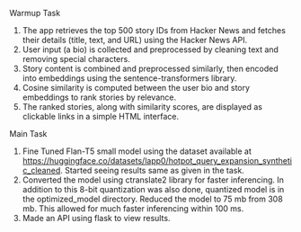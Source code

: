 Warmup Task

1. The app retrieves the top 500 story IDs from Hacker News and fetches their details (title, text, and URL) using the Hacker News API.
2. User input (a bio) is collected and preprocessed by cleaning text and removing special characters.
3. Story content is combined and preprocessed similarly, then encoded into embeddings using the sentence-transformers library.
4. Cosine similarity is computed between the user bio and story embeddings to rank stories by relevance.
5. The ranked stories, along with similarity scores, are displayed as clickable links in a simple HTML interface.


Main Task

1. Fine Tuned Flan-T5 small model using the dataset available at https://huggingface.co/datasets/lapp0/hotpot_query_expansion_synthetic_cleaned. Started seeing results same as given in the task.
2. Converted the model using ctranslate2 library for faster inferencing. In addition to this 8-bit quantization was also done, quantized model is in the optimized_model directory. Reduced the model to 75 mb from 308 mb. This allowed for much faster inferencing within 100 ms.
3. Made an API using flask to view results.
